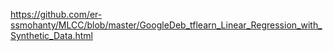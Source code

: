 https://github.com/er-ssmohanty/MLCC/blob/master/GoogleDeb_tflearn_Linear_Regression_with_Synthetic_Data.html
